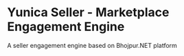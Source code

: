 # Yunica Seller - Marketplace Engagement Engine

A seller engagement engine based on Bhojpur.NET platform
